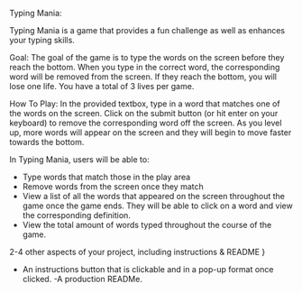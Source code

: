 Typing Mania: 

Typing Mania is a game that provides a fun challenge as well as enhances your typing skills. 

Goal: The goal of the game is to type the words on the screen before they reach the bottom. When you type in the correct word, the corresponding word will be 
removed from the screen. If they reach the bottom, you will lose one life. You have a total of 3 lives per game.

How To Play: In the provided textbox, type in a word that matches one of the words on the screen. Click on the submit button (or hit enter on your keyboard) 
to remove the corresponding word off the screen. As you level up, more words will appear on the screen and they will begin to move faster towards the bottom.


In Typing Mania, users will be able to:

- Type words that match those in the play area 
- Remove words from the screen once they match 
- View a list of all the words that appeared on the screen throughout the game once the game ends. They will be able to click on a word and view the corresponding 
definition.
- View the total amount of words typed throughout the course of the game. 


 2-4 other aspects of your project, including instructions & README }
- An instructions button that is clickable and in a pop-up format once clicked. 
-A production READMe. 

